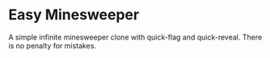 Easy Minesweeper
================

A simple infinite minesweeper clone with quick-flag and quick-reveal. There is no penalty for mistakes.